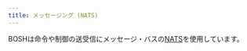```yaml
---
title: メッセージング (NATS)
---
```


BOSHは命令や制御の送受信にメッセージ・バスの[NATS](https://github.com/derekcollison/nats)を使用しています。

